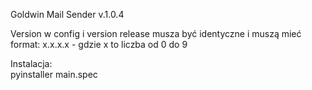 Goldwin Mail Sender v.1.0.4

Version w config i version release musza być identyczne i muszą mieć format:
x.x.x.x - gdzie x to liczba od 0 do 9

Instalacja:<br>
pyinstaller main.spec
